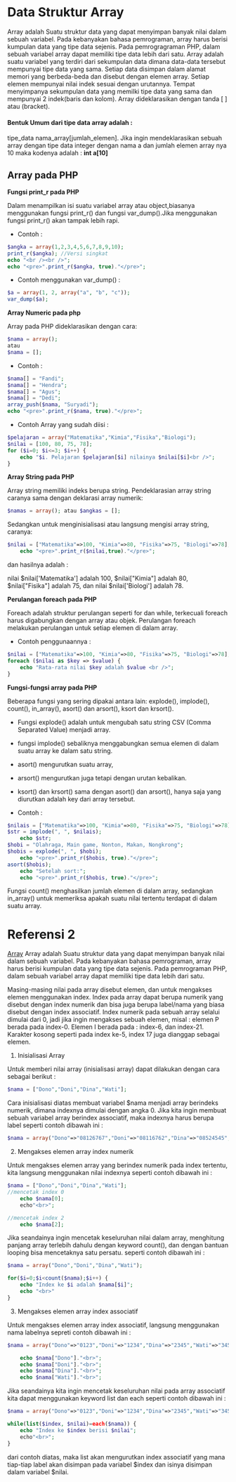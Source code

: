 # Data Struktur Array
Array adalah Suatu struktur data yang dapat menyimpan banyak nilai dalam sebuah variabel.
Pada kebanyakan bahasa pemrograman, array harus berisi kumpulan data yang tipe data sejenis. Pada pemrogragraman PHP, dalam sebuah variabel array dapat memiliki tipe data lebih dari satu. 
Array adalah suatu variabel yang terdiri dari sekumpulan data dimana data-data tersebut mempunyai tipe data yang sama. Setiap data disimpan dalam alamat memori yang berbeda-beda dan disebut dengan elemen array. Setiap elemen mempunyai nilai indek sesuai dengan urutannya. 
Tempat menyimpanya sekumpulan data yang memilki tipe data yang sama dan mempunyai 2 indek(baris dan kolom). Array dideklarasikan dengan tanda [ ] atau (bracket).
#### Bentuk Umum dari tipe data array adalah :

tipe_data nama_array[jumlah_elemen]. Jika ingin mendeklarasikan sebuah array dengan tipe data integer dengan nama a dan jumlah elemen array nya 10 maka kodenya adalah : **int a[10]**

## Array pada PHP
**Fungsi print_r pada PHP**

Dalam menampilkan isi suatu variabel array atau object,biasanya menggunakan fungsi print_r() dan fungsi var_dump().Jika menggunakan fungsi print_r() akan tampak lebih rapi.
* Contoh :
```php
$angka = array(1,2,3,4,5,6,7,8,9,10);
print_r($angka); //Versi singkat
echo "<br /><br />";
echo "<pre>".print_r($angka, true)."</pre>";
```
* Contoh menggunakan var_dump() :
```php
$a = array(1, 2, array("a", "b", "c"));
var_dump($a);
```

**Array Numeric pada php**

Array pada PHP dideklarasikan dengan cara:
```php
$nama = array();
atau
$nama = [];
```
* Contoh : 
```php
$nama[] = "Fandi";
$nama[] = "Hendra";
$nama[] = "Agus";
$nama[] = "Dedi";
array_push($nama, "Suryadi");
echo "<pre>".print_r($nama, true)."</pre>";
```
* Contoh Array yang sudah diisi :

```php
$pelajaran = array("Matematika","Kimia","Fisika","Biologi");
$nilai = [100, 80, 75, 78];
for ($i=0; $i<=3; $i++) {
    echo "$i. Pelajaran $pelajaran[$i] nilainya $nilai[$i]<br />";
}
```
**Array String pada PHP**

Array string memiliki indeks berupa string. Pendeklarasian array string caranya sama dengan deklarasi array numerik: 
```php
$namas = array(); atau $angkas = [];
```
Sedangkan untuk menginisialisasi atau langsung mengisi array string, 
caranya:

```php
$nilai = ["Matematika"=>100, "Kimia"=>80, "Fisika"=>75, "Biologi"=>78];
    echo "<pre>".print_r($nilai,true)."</pre>";
```
dan hasilnya adalah :

nilai $nilai['Matematika'] adalah 100, $nilai["Kimia"] adalah 80, $nilai["Fisika"] adalah 75, dan nilai $nilai['Biologi'] adalah 78.

**Perulangan foreach pada PHP**

Foreach adalah struktur perulangan seperti for dan while, terkecuali foreach harus digabungkan dengan array atau objek. Perulangan foreach melakukan perulangan untuk setiap elemen di dalam array.
* Contoh penggunaannya :
```php
$nilai = ["Matematika"=>100, "Kimia"=>80, "Fisika"=>75, "Biologi"=>78];
foreach ($nilai as $key => $value) {
    echo "Rata-rata nilai $key adalah $value <br />";
}
```

**Fungsi-fungsi array pada PHP**

Beberapa fungsi yang sering dipakai antara lain: explode(), implode(), count(), in_array(), asort() dan arsort(), ksort dan krsort().

* Fungsi explode() adalah untuk mengubah satu string CSV (Comma Separated Value) menjadi array. 
* fungsi implode() sebaliknya menggabungkan semua elemen di dalam suatu array ke dalam satu string. 
* asort() mengurutkan suatu array, 
* arsort() mengurutkan juga tetapi dengan urutan kebalikan. 
* ksort() dan krsort() sama dengan asort() dan arsort(), hanya saja yang diurutkan adalah key dari array tersebut.

* Contoh :

```php
$nilais = ["Matematika"=>100, "Kimia"=>80, "Fisika"=>75, "Biologi"=>78];
$str = implode(", ", $nilais);
    echo $str;
$hobi = "Olahraga, Main game, Nonton, Makan, Nongkrong";
$hobis = explode(", ", $hobi);
    echo "<pre>".print_r($hobis, true)."</pre>";
asort($hobis);
    echo "Setelah sort:";
    echo "<pre>".print_r($hobis, true)."</pre>";
```
Fungsi count() menghasilkan jumlah elemen di dalam array, sedangkan in_array() untuk memeriksa apakah suatu nilai tertentu terdapat di dalam suatu array.


# Referensi 2 
[Array](https://ilmu-detil.blogspot.co.id/2016/06/pengertian-tipe-data-array-pada-php.html)
Array adalah Suatu struktur data yang dapat menyimpan banyak nilai dalam sebuah variabel.
Pada kebanyakan bahasa pemrograman, array harus berisi kumpulan data yang tipe data sejenis. Pada pemrograman PHP, dalam sebuah variabel array dapat memiliki tipe data lebih dari satu. 

Masing-masing nilai pada array disebut elemen, dan untuk mengakses elemen menggunakan index.
Index pada array dapat berupa numerik  yang disebut dengan index numerik dan bisa juga berupa label/nama yang biasa disebut dengan index associatif.
Index numerik pada sebuah array selalui dimulai dari 0, jadi jika ingin mengakses sebuah elemen, misal : elemen P berada pada index-0. Elemen I berada pada : index-6, dan index-21. Karakter kosong seperti pada index ke-5, index 17 juga dianggap sebagai elemen.

1. Inisialisasi Array

Untuk memberi nilai array (inisialisasi array) dapat dilakukan dengan cara sebagai berikut :

```php
$nama = ["Dono","Doni","Dina","Wati"];
```
Cara inisialisasi diatas membuat variabel $nama menjadi array berindeks numerik, dimana indexnya dimulai dengan angka 0.
Jika kita ingin membuat sebuah variabel array berindex associatif, maka indexnya harus berupa label seperti contoh dibawah ini :
```php
$nama = array("Dono"=>"08126767","Doni"=>"08116762","Dina"=>"08524545","Wati"=>"08571234");
```

2. Mengakses elemen array index numerik

Untuk mengakses elemen array yang berindex numerik pada index tertentu, kita langsung menggunakan nilai indexnya seperti contoh dibawah ini :

```php
$nama = ["Dono","Doni","Dina","Wati"];
//mencetak index 0
    echo $nama[0];
    echo"<br>";

//mencetak index 2
    echo $nama[2];
```
Jika seandainya ingin mencetak keseluruhan nilai dalam array, menghitung panjang array terlebih dahulu dengan keyword count(), dan dengan bantuan looping bisa mencetaknya satu persatu.
seperti contoh dibawah ini :
```php
$nama = array("Dono","Doni","Dina","Wati");

for($i=0;$i<count($nama);$i++) {
    echo "Index ke $i adalah $nama[$i]";
    echo "<br>"
}
```

3. Mengakses elemen array index associatif

Untuk mengakses elemen array index associatif, langsung menggunakan nama labelnya sepreti contoh dibawah ini :

```php
$nama = array("Dono"=>"0123","Doni"=>"1234","Dina"=>"2345","Wati"=>"3456");

    echo $nama["Dono"]."<br>";
    echo $nama["Doni"]."<br>";
    echo $nama["Dina"]."<br>";
    echo $nama["Wati"]."<br>";
``` 
Jika seandainya kita ingin mencetak keseluruhan nilai pada array associatif kita dapat menggunakan keyword list dan each seperti contoh dibawah ini :
```php
$nama = array("Dono"=>"0123","Doni"=>"1234","Dina"=>"2345","Wati"=>"3456");

while(list($index, $nilai)=each($nama)) {
    echo "Index ke $index berisi $nilai";
    echo"<br>";
}
```
dari contoh diatas, maka list akan mengurutkan index associatif yang mana tiap-tiap label akan disimpan pada variabel $index dan isinya disimpan dalam variabel $nilai. 


